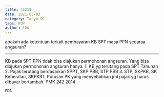 ```yaml
---
title: 46219
date: 2021-03-03
category: Tanya-SC
tags: KUP
author: FDA
---
```


apakah ada ketentuan terkait pembayaran KB SPT masa PPN secaraa angsuran?

---

KB pada SPT PPN tidak bisa diajukan permohonan angsuran. Yang bisa diajukan permohonan angsuran hanya: 1. KB yg terutang pada SPT Tahunan 2. Pajak terutang berdasarkan SPPT, SKP PBB, STP PBB 3. STP, SKPKB, SK Keberatan, SKPKBT, Putusan PK yang menyebabkan jml pajak yg harus dibayar bertambah. PMK 242 2014

`FDA`
